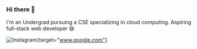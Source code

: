 ### Hi there 👋

I'm an Undergrad pursuing a CSE specializing in cloud computing. Aspiring full-stack web developer 😄

![Instagram](https://img.shields.io/badge/Instagram-%23E4405F.svg?style=for-the-badge&logo=Instagram&logoColor=white){target="www.google.com"}
